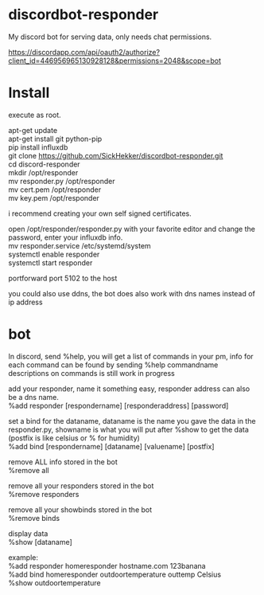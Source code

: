 # discordbot-responder
My discord bot for serving data, only needs chat permissions.

https://discordapp.com/api/oauth2/authorize?client_id=446956965130928128&permissions=2048&scope=bot
# Install
execute as root.

apt-get update  
apt-get install git python-pip  
pip install influxdb  
git clone https://github.com/SickHekker/discordbot-responder.git  
cd discord-responder  
mkdir /opt/responder  
mv responder.py /opt/responder  
mv cert.pem /opt/responder  
mv key.pem /opt/responder

i recommend creating your own self signed certificates.

open /opt/responder/responder.py with your favorite editor and change the password, enter your influxdb info.  
mv responder.service /etc/systemd/system  
systemctl enable  responder  
systemctl start responder  

portforward port 5102 to the host

you could also use ddns, the bot does also work with dns names instead of ip address

# bot
In discord, send %help, you will get a list of commands in your pm, info for each command can be found by sending %help commandname  
descriptions on commands is still work in progress

add your responder, name it something easy, responder address can also be a dns name.  
%add responder [respondername] [responderaddress] [password]	

set a bind for the dataname, dataname is the name you gave the data in the responder.py, showname is what you will put after %show to get the data (postfix is like celsius or % for humidity)  
%add bind [respondername] [dataname] [valuename] [postfix]		
	
remove ALL info stored in the bot  
%remove all	

remove all your responders stored in the bot  
%remove responders

remove all your showbinds stored in the bot  
%remove binds
	
display data  
%show [dataname]


example:  
%add responder homeresponder hostname.com 123banana  
%add bind homeresponder outdoortemperature outtemp Celsius  
%show outdoortemperature
